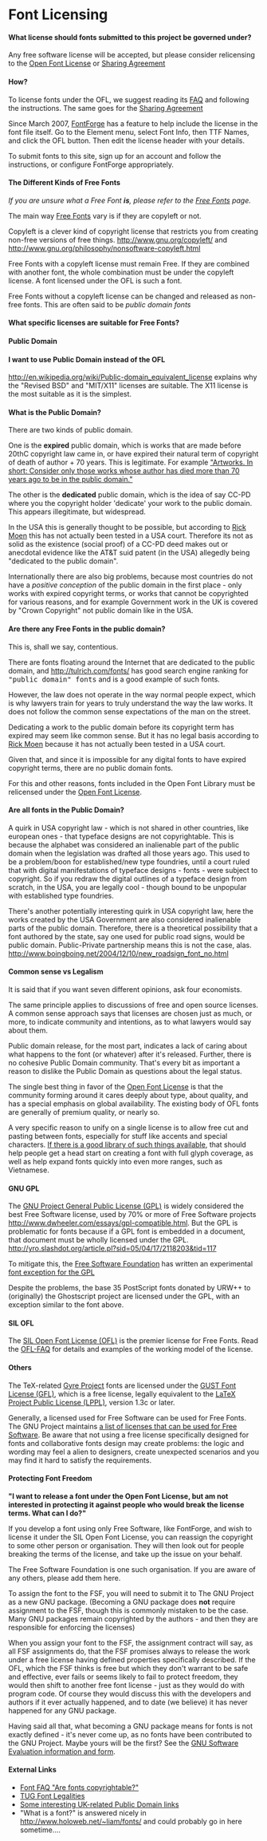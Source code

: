<h1>Font Licensing</h1>

<h4> What license should fonts submitted to this project be governed under? </h4>
<p>Any free software license will be accepted, but please consider relicensing to the <a title="Open Font License" href="http://scripts.sil.org/cms/scripts/page.php?site_id=nrsi&id=OFL">Open Font License</a> or <a title="Sharing Agreement" href="http://sharism.org/agreement">Sharing Agreement</a>
</p>
<h4>  How? </h4>
<p>To license fonts under the OFL, we suggest reading its <a title="http://scripts.sil.org/OFL-FAQ_web" class="external text" href="http://scripts.sil.org/OFL-FAQ_web">FAQ</a> and following the instructions. The same goes for the <a title="Sharing Agreement" href="http://sharism.org/agreement">Sharing Agreement</a>
</p>
<p>Since March 2007, <a title="http://fontforge.sf.net" class="external text" href="http://fontforge.sf.net">FontForge</a> has a feature to help include the license in the font file itself. Go to the Element menu, select Font Info, then TTF Names, and click the OFL button. Then edit the license header with your details. 
</p><p>To submit fonts to this site, sign up for an account and follow the instructions, or configure FontForge appropriately.
</p>
<h4> The Different Kinds of Free Fonts </h4>
<p><i>If you are unsure what a Free Font <b>is</b>, please refer to the <a class="mw-redirect" title="Free Fonts" href="/wiki/Free_Fonts">Free Fonts</a> page.</i>
</p><p>The main way <a class="mw-redirect" title="Free Fonts" href="/wiki/Free_Fonts">Free Fonts</a> vary is if they are copyleft or not.
</p><p>Copyleft is a clever kind of copyright license that restricts you from creating non-free versions of free things. <ref><a title="http://www.gnu.org/copyleft/" class="external free" href="http://www.gnu.org/copyleft/">http://www.gnu.org/copyleft/</a> and <a title="http://www.gnu.org/philosophy/nonsoftware-copyleft.html" class="external free" href="http://www.gnu.org/philosophy/nonsoftware-copyleft.html">http://www.gnu.org/philosophy/nonsoftware-copyleft.html</a> </ref>
</p><p>Free Fonts with a copyleft license must remain Free. If they are combined with another font, the whole combination must be under the copyleft license. A font licensed under the OFL is such a font.
</p><p>Free Fonts without a copyleft license can be changed and released as non-free fonts. This are often said to be <i>public domain fonts</i>
</p>
<h4> What specific licenses are suitable for Free Fonts? </h4>
<h4> Public Domain </h4>
<a id="I_want_to_use_Public_Domain_instead_of_the_OFL" name="I_want_to_use_Public_Domain_instead_of_the_OFL"></a><h4> <span class="mw-headline"> I want to use Public Domain instead of the OFL </span></h4>
<p><a title="http://en.wikipedia.org/wiki/Public-domain_equivalent_license" class="external free" href="http://en.wikipedia.org/wiki/Public-domain_equivalent_license">http://en.wikipedia.org/wiki/Public-domain_equivalent_license</a> explains why the "Revised BSD" and "MIT/X11" licenses are suitable. The X11 license is the most suitable as it is the simplest.
</p>
<a id="What_is_the_Public_Domain.3F" name="What_is_the_Public_Domain.3F"></a><h4> <span class="mw-headline"> What is the Public Domain? </span></h4>
<p>There are two kinds of public domain.
</p><p>One is the <b>expired</b> public domain, which is works that are made before 20thC copyright law came in, or have expired their natural term of copyright of death of author + 70 years. This is legitimate. For example <a title="http://en.wikipedia.org/wiki/Wikipedia:Public_domain#Artworks" class="external text" href="http://en.wikipedia.org/wiki/Wikipedia:Public_domain#Artworks">"Artworks. In short: Consider only those works whose author has died more than 70 years ago to be in the public domain."</a>
</p><p>The other is the <b>dedicated</b> public domain, which is the idea of say CC-PD where you the copyright holder 'dedicate' your work to the public domain. This appears illegitimate, but widespread. 
</p><p>In the USA this is generally thought to be possible, but according to <a title="http://linuxmafia.com/faq/Licensing_and_Law/public-domain.html" class="external text" href="http://linuxmafia.com/faq/Licensing_and_Law/public-domain.html">Rick Moen</a> this has not actually been tested in a USA court. Therefore its not as solid as the existence (social proof) of a CC-PD deed makes out or anecdotal evidence like the AT&T suid patent (in the USA) allegedly being "dedicated to the public domain". 
</p><p>Internationally there are also big problems, because most countries do not have a <i>positive conception</i> of the public domain in the first place - only works with expired copyright terms, or works that cannot be copyrighted for various reasons, and for example Government work in the UK is covered by "Crown Copyright" not public domain like in the USA.
</p>
<a id="Are_there_any_Free_Fonts_in_the_public_domain.3F" name="Are_there_any_Free_Fonts_in_the_public_domain.3F"></a><h4> <span class="mw-headline"> Are there any Free Fonts in the public domain? </span></h4>
<p>This is, shall we say, contentious.
</p><p>There are fonts floating around the Internet that are dedicated to the public domain, and <a title="http://tulrich.com/fonts/" class="external free" href="http://tulrich.com/fonts/">http://tulrich.com/fonts/</a> has good search engine ranking for <tt>"public domain" fonts</tt> and is a good example of such fonts. 
</p><p>However, the law does not operate in the way normal people expect, which is why lawyers train for years to truly understand the way the law works. It does not follow the common sense expectations of the man on the street. 
</p><p>Dedicating a work to the public domain before its copyright term has expired may seem like common sense. But it has no legal basis according to <a title="http://linuxmafia.com/faq/Licensing_and_Law/public-domain.html" class="external text" href="http://linuxmafia.com/faq/Licensing_and_Law/public-domain.html">Rick Moen</a> because it has not actually been tested in a USA court. 
</p><p>Given that, and since it is impossible for any digital fonts to have expired copyright terms, there are no public domain fonts.
</p><p>For this and other reasons, fonts included in the Open Font Library must be relicensed under the <a title="Open Font License" href="/wiki/Open_Font_License">Open Font License</a>.
</p>
<a id="Are_all_fonts_in_the_Public_Domain.3F" name="Are_all_fonts_in_the_Public_Domain.3F"></a><h4> <span class="mw-headline"> Are all fonts in the Public Domain? </span></h4>
<p>A quirk in USA copyright law - which is not shared in other countries, like european ones - that typeface designs are not copyrightable. This is because the alphabet was considered an inalienable part of the public domain when the legislation was drafted all those years ago. This used to be a problem/boon for established/new type foundries, until a court ruled that with digital manifestations of typeface designs - fonts - were subject to copyright. So if you redraw the digital outlines of a typeface design from scratch, in the USA, you are legally cool - though bound to be unpopular with established type foundries.
</p><p>There's another potentially interesting quirk in USA copyright law, here the works created by the USA Government are also considered inalienable parts of the public domain. Therefore, there is a theoretical possibility that a font authored by the state, say one used for public road signs, would be public domain. Public-Private partnership means this is not the case, alas. <ref><a title="http://www.boingboing.net/2004/12/10/new_roadsign_font_no.html" class="external free" href="http://www.boingboing.net/2004/12/10/new_roadsign_font_no.html">http://www.boingboing.net/2004/12/10/new_roadsign_font_no.html</a></ref>
</p>
<a id="Common_sense_vs_Legalism" name="Common_sense_vs_Legalism"></a><h4> <span class="mw-headline"> Common sense vs Legalism </span></h4>
<p>It is said that if you want seven different opinions, ask four economists. 
</p><p>The same principle applies to discussions of free and open source licenses. A common sense approach says that licenses are chosen just as much, or more, to indicate community and intentions, as to what lawyers would say about them.
</p><p>Public domain release, for the most part, indicates a lack of caring about what happens to the font (or whatever) after it's released. Further, there is no cohesive Public Domain community. That's every bit as important a reason to dislike the Public Domain as questions about the legal status.
</p><p>The single best thing in favor of the <a title="Open Font License" href="/wiki/Open_Font_License">Open Font License</a> is that the community forming around it cares deeply about type, about quality, and has a special emphasis on global availability. The existing body of OFL fonts are generally of premium quality, or nearly so.
</p><p>A very specific reason to unify on a single license is to allow free cut and pasting between fonts, especially for stuff like accents and special characters. <a title="http://atypi.org/06_Lisbon/30_program/20_main_program/view_presentation_html?presentid=305" class="external text" href="http://atypi.org/06_Lisbon/30_program/20_main_program/view_presentation_html?presentid=305">If there is a good library of such things available</a>, that should help people get a head start on creating a font with full glyph coverage, as well as help expand fonts quickly into even more ranges, such as Vietnamese.
</p>
<h4> GNU GPL </h4>
<p>The <a title="http://www.gnu.org/copyleft/gpl.html" class="external text" href="http://www.gnu.org/copyleft/gpl.html">GNU Project General Public License (GPL)</a> is widely considered the best Free Software license, used by 70% or more of Free Software projects <ref><a title="http://www.dwheeler.com/essays/gpl-compatible.html" class="external free" href="http://www.dwheeler.com/essays/gpl-compatible.html">http://www.dwheeler.com/essays/gpl-compatible.html</a></ref>. But the GPL is problematic for fonts because if a GPL font is embedded in a document, that document must be wholly licensed under the GPL. <ref><a title="http://yro.slashdot.org/article.pl?sid=05/04/17/2118203&tid=117" class="external free" href="http://yro.slashdot.org/article.pl?sid=05/04/17/2118203&tid=117">http://yro.slashdot.org/article.pl?sid=05/04/17/2118203&tid=117</a></ref>
</p><p>To mitigate this, the <a title="http://www.fsf.org" class="external text" href="http://www.fsf.org">Free Software Foundation</a> has written an experimental <a title="http://www.fsf.org/licensing/licenses/gpl-faq.html#FontException" class="external text" href="http://www.fsf.org/licensing/licenses/gpl-faq.html#FontException">font exception for the GPL</a> 
</p><p>Despite the problems, the base 35 PostScript fonts donated by URW++ to (originally) the Ghostscript project are licensed under the GPL, with an exception similar to the font above.
</p>
<h4>  SIL OFL </h4>
<p>The <a title="http://scripts.sil.org/ofl" class="external text" href="http://scripts.sil.org/ofl">SIL Open Font License (OFL)</a> is the premier license for Free Fonts. Read the <a title="http://scripts.sil.org/OFL-FAQ_web" class="external text" href="http://scripts.sil.org/OFL-FAQ_web">OFL-FAQ</a> for details and examples of the working model of the license.
</p>
<h4> Others </h4>
<p>The TeX-related <a title="http://www.gust.org.pl/projects/e-foundry/tex-gyre/" class="external text" href="http://www.gust.org.pl/projects/e-foundry/tex-gyre/">Gyre Project</a> fonts are licensed under the <a title="http://www.gust.org.pl/projects/fonts/licenses" class="external text" href="http://www.gust.org.pl/projects/fonts/licenses">GUST Font License (GFL)</a>, which is a free license, legally equivalent to the <a title="http://www.latex-project.org/lppl/" class="external text" href="http://www.latex-project.org/lppl/">LaTeX Project Public License (LPPL)</a>, version 1.3c or later.
</p><p>Generally, a licensed used for Free Software can be used for Free Fonts. The GNU Project maintains <a title="http://www.gnu.org/licenses/license-list.html" class="external text" href="http://www.gnu.org/licenses/license-list.html">a list of licenses that can be used for Free Software</a>. Be aware that not using a free license specifically designed for fonts and collaborative fonts design may create problems: the logic and wording may feel a alien to designers, create unexpected scenarios and you may find it hard to satisfy the requirements.
</p>
<h4> Protecting Font Freedom </h4>
<p><b>"I want to release a font under the Open Font License, but am not interested in protecting it against people who would break the license terms. What can I do?"</b>
</p><p>If you develop a font using only Free Software, like FontForge, and wish to license it under the SIL Open Font License, you can reassign the copyright to some other person or organisation. They will then look out for people breaking the terms of the license, and take up the issue on your behalf. 
</p><p>The Free Software Foundation is one such organisation. If you are aware of any others, please add them here. 
</p><p>To assign the font to the FSF, you will need to submit it to The GNU Project as a new GNU package. (Becoming a GNU package does <b>not</b> require assignment to the FSF, though this is commonly mistaken to be the case.  Many GNU packages remain copyrighted by the authors - and then they are responsible for enforcing the licenses)
</p><p>When you assign your font to the FSF, the assignment contract will say, as all FSF assignments do, that the FSF promises always to release the work under a free license having defined properties specifically described.  If the OFL, which the FSF thinks is free but which they don't warrant to be safe and effective, ever fails or seems likely to fail to protect freedom, they would then shift to another free font license - just as they would do with program code. Of course they would discuss this with the developers and authors if it ever actually happened, and to date (we believe) it has never happened for any GNU package.
</p><p>Having said all that, what becoming a GNU package means for fonts is not exactly defined - it's never come up, as no fonts have been contributed to the GNU Project. Maybe yours will be the first?  See the <a title="http://www.gnu.org/help/evaluation.html" class="external text" href="http://www.gnu.org/help/evaluation.html">GNU Software Evaluation information and form</a>.
</p>
<h4> <span class="mw-headline"> External Links </h4>
<ul><li> <a title="http://nwalsh.com/comp.fonts/FAQ/cf_13.htm#SEC33" class="external text" href="http://nwalsh.com/comp.fonts/FAQ/cf_13.htm#SEC33">Font FAQ "Are fonts copyrightable?"</a>
</li><li> <a title="http://tug.org/fontname/html/Font-legalities.html" class="external text" href="http://tug.org/fontname/html/Font-legalities.html">TUG Font Legalities</a>
</li><li> <a title="http://lists.okfn.org/pipermail/fc-uk-discuss/2005-September/000146.html" class="external text" href="http://lists.okfn.org/pipermail/fc-uk-discuss/2005-September/000146.html">Some interesting UK-related Public Domain links</a>
</li><li> "What is a font?" is answered nicely in <a title="http://www.holoweb.net/~liam/fonts/" class="external free" href="http://www.holoweb.net/~liam/fonts/">http://www.holoweb.net/~liam/fonts/</a> and could probably go in here sometime....
</li></ul>